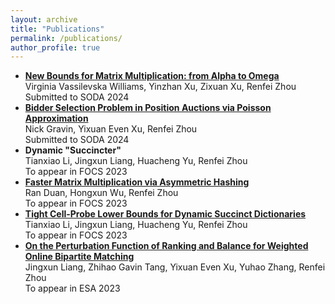 ```yaml
---
layout: archive
title: "Publications"
permalink: /publications/
author_profile: true
---
```


- **[New Bounds for Matrix Multiplication: from Alpha to Omega](https://arxiv.org/abs/2307.07970)**  
  Virginia Vassilevska Williams, Yinzhan Xu, Zixuan Xu, Renfei Zhou  
  Submitted to SODA 2024
- **[Bidder Selection Problem in Position Auctions via Poisson Approximation](https://arxiv.org/abs/2306.10648)**  
  Nick Gravin, Yixuan Even Xu, Renfei Zhou  
  Submitted to SODA 2024
- **Dynamic "Succincter"**  
  Tianxiao Li, Jingxun Liang, Huacheng Yu, Renfei Zhou  
  To appear in FOCS 2023
- **[Faster Matrix Multiplication via Asymmetric Hashing](https://arxiv.org/abs/2210.10173)**  
  Ran Duan, Hongxun Wu, Renfei Zhou  
  To appear in FOCS 2023
- [**Tight Cell-Probe Lower Bounds for Dynamic Succinct Dictionaries**](https://arxiv.org/abs/2306.02253)  
  Tianxiao Li, Jingxun Liang, Huacheng Yu, Renfei Zhou  
  To appear in FOCS 2023
- **[On the Perturbation Function of Ranking and Balance for Weighted Online Bipartite Matching](https://arxiv.org/abs/2210.10370)**  
  Jingxun Liang, Zhihao Gavin Tang, Yixuan Even Xu, Yuhao Zhang, Renfei Zhou  
  To appear in ESA 2023

